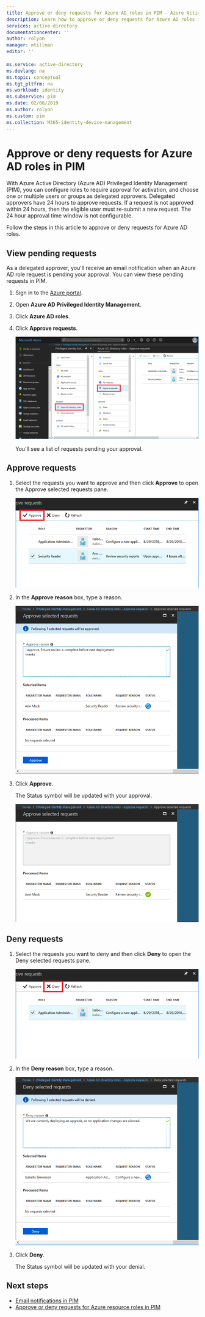 ```yaml
---
title: Approve or deny requests for Azure AD roles in PIM - Azure Active Directory | Microsoft Docs
description: Learn how to approve or deny requests for Azure AD roles in Azure AD Privileged Identity Management (PIM).
services: active-directory
documentationcenter: ''
author: rolyon
manager: mtillman
editor: ''

ms.service: active-directory
ms.devlang: na
ms.topic: conceptual
ms.tgt_pltfrm: na
ms.workload: identity
ms.subservice: pim
ms.date: 02/08/2019
ms.author: rolyon
ms.custom: pim
ms.collection: M365-identity-device-management
---
```


# Approve or deny requests for Azure AD roles in PIM

With Azure Active Directory (Azure AD) Privileged Identity Management (PIM), you can configure roles to require approval for activation, and choose one or multiple users or groups as delegated approvers. Delegated approvers have 24 hours to approve requests. If a request is not approved within 24 hours, then the eligible user must re-submit a new request. The 24 hour approval time window is not configurable.

Follow the steps in this article to approve or deny requests for Azure AD roles.

## View pending requests

As a delegated approver, you'll receive an email notification when an Azure AD role request is pending your approval. You can view these pending requests in PIM.

1. Sign in to the [Azure portal](https://portal.azure.com/).

1. Open **Azure AD Privileged Identity Management**.

1. Click **Azure AD roles**.

1. Click **Approve requests**.

    ![PIM Azure AD roles - Roles](./media/azure-ad-pim-approval-workflow/pim-directory-roles-approve-requests.png)

    You'll see a list of requests pending your approval.

## Approve requests

1. Select the requests you want to approve and then click **Approve** to open the Approve selected requests pane.

    ![PIM Approve requests list](./media/azure-ad-pim-approval-workflow/pim-approve-requests-list.png)

1. In the **Approve reason** box, type a reason.

    ![PIM Approve selected requests](./media/azure-ad-pim-approval-workflow/pim-approve-selected-requests.png)

1. Click **Approve**.

    The Status symbol will be updated with your approval.

    ![PIM Approve selected requests](./media/azure-ad-pim-approval-workflow/pim-approve-status.png)

## Deny requests

1. Select the requests you want to deny and then click **Deny** to open the Deny selected requests pane.

    ![PIM Approve requests list](./media/azure-ad-pim-approval-workflow/pim-deny-requests-list.png)

1. In the **Deny reason** box, type a reason.

    ![PIM Deny selected requests](./media/azure-ad-pim-approval-workflow/pim-deny-selected-requests.png)

1. Click **Deny**.

    The Status symbol will be updated with your denial.

## Next steps

- [Email notifications in PIM](pim-email-notifications.md)
- [Approve or deny requests for Azure resource roles in PIM](pim-resource-roles-approval-workflow.md)
